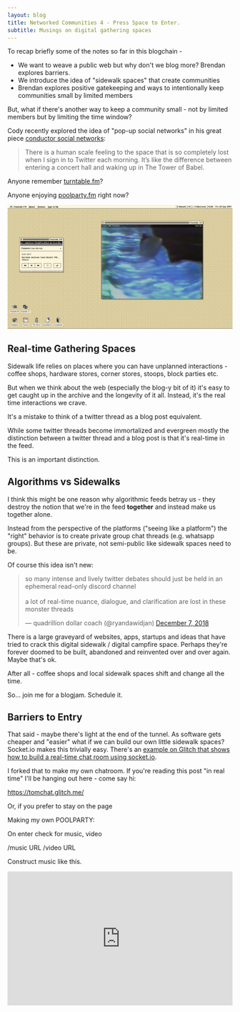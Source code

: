 ```yaml
---
layout: blog
title: Networked Communities 4 - Press Space to Enter.
subtitle: Musings on digital gathering spaces
---
```


To recap briefly some of the notes so far in this blogchain -

- We want to weave a public web but why don't we blog more? Brendan explores barriers.
- We introduce the idea of "sidewalk spaces" that create communities
- Brendan explores positive gatekeeping and ways to intentionally keep communities small by limited members

But, what if there's another way to keep a community small - not by limited members but by limiting the time window?

Cody recently explored the idea of "pop-up social networks" in his great piece [conductor social networks](https://medium.com/@CodyBrown/conductor-social-networks-8ede9f13f24d):

> There is a human scale feeling to the space that is so completely lost when I sign in to Twitter each morning. It’s like the difference between entering a concert hall and waking up in The Tower of Babel.

Anyone remember [turntable.fm](https://www.theverge.com/2011/06/28/night-diplo-destroyed-turntable-fm)?

Anyone enjoying [poolparty.fm](https://poolside.fm/) right now?

![](/images/poolparty.png)

## Real-time Gathering Spaces

Sidewalk life relies on places where you can have unplanned interactions - coffee shops, hardware stores, corner stores, stoops, block parties etc.

But when we think about the web (especially the blog-y bit of it) it's easy to get caught up in the archive and the longevity of it all. Instead, it's the real time interactions we crave.

It's a mistake to think of a twitter thread as a blog post equivalent.

While some twitter threads become immortalized and evergreen mostly the distinction between a twitter thread and a blog post is that it's real-time in the feed.

This is an important distinction.

## Algorithms vs Sidewalks

I think this might be one reason why algorithmic feeds betray us - they destroy the notion that we're in the feed **together** and instead make us together alone.

Instead from the perspective of the platforms ("seeing like a platform") the "right" behavior is to create private group chat threads (e.g. whatsapp groups). But these are private, not semi-public like sidewalk spaces need to be.

Of course this idea isn't new:

<blockquote class="twitter-tweet"><p lang="en" dir="ltr">so many intense and lively twitter debates should just be held in an ephemeral read-only discord channel<br><br>a lot of real-time nuance, dialogue, and clarification are lost in these monster threads</p>&mdash; quadrillion dollar coach (@ryandawidjan) <a href="https://twitter.com/ryandawidjan/status/1071177930175406080?ref_src=twsrc%5Etfw">December 7, 2018</a></blockquote> <script async src="https://platform.twitter.com/widgets.js" charset="utf-8"></script>

There is a large graveyard of websites, apps, startups and ideas that have tried to crack this digital sidewalk / digital campfire space. Perhaps they're forever doomed to be built, abandoned and reinvented over and over again. Maybe that's ok.

After all - coffee shops and local sidewalk spaces shift and change all the time.

So... join me for a blogjam. Schedule it.



## Barriers to Entry

That said - maybe there's light at the end of the tunnel. As software gets cheaper and "easier" what if we can build our own little sidewalk spaces? Socket.io makes this trivially easy. There's an [example on Glitch that shows how to build a real-time chat room using socket.io](https://glitch.com/~socketio-chat).

I forked that to make my own chatroom. If you're reading this post "in real time" I'll be hanging out here - come say hi:

<https://tomchat.glitch.me/>

Or, if you prefer to stay on the page

Making my own POOLPARTY:

On enter check for music, video

/music URL
/video URL

Construct music like this.

<iframe width="100%" height="300" scrolling="no" frameborder="no" allow="autoplay" src="https://w.soundcloud.com/player/?url=https://soundcloud.com/beatandpath/bon-iver-holocene-out-of-sorts-school-edit&amp;color=%23ff5500&amp;auto_play=true&amp;hide_related=false&amp;show_comments=true&amp;show_user=true&amp;show_reposts=false&amp;show_teaser=true&amp;visual=true"></iframe>
